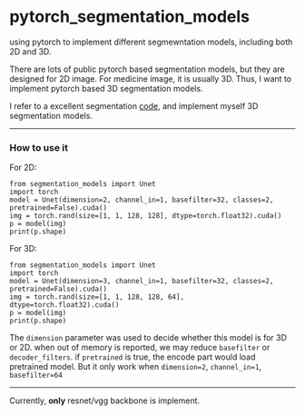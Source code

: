 # pytorch_segmentation_models
using pytorch to implement different segmewntation models, including both 2D and 3D.

There are lots of public pytorch based segmentation models, but they are designed for 2D image. For medicine image, it is usually 3D. Thus, I want to implement pytorch based 3D segmentation models.

I refer to a excellent segmentation [code](https://github.com/MrGiovanni/UNetPlusPlus/tree/master/keras/segmentation_models), and implement myself 3D segmentation models.

***
### How to use it

For 2D:

```
from segmentation_models import Unet
import torch
model = Unet(dimension=2, channel_in=1, basefilter=32, classes=2, pretrained=False).cuda()
img = torch.rand(size=[1, 1, 128, 128], dtype=torch.float32).cuda()
p = model(img)
print(p.shape)
```

For 3D:

```
from segmentation_models import Unet
import torch
model = Unet(dimension=3, channel_in=1, basefilter=32, classes=2, pretrained=False).cuda()
img = torch.rand(size=[1, 1, 128, 128, 64], dtype=torch.float32).cuda()
p = model(img)
print(p.shape)
```

The `dimension` parameter was used to decide whether this model is for 3D or 2D.
when out of memory is reported, we may reduce `basefilter` or `decoder_filters`.
if `pretrained` is true, the encode part would load pretrained model. But it only work when `dimension=2`, `channel_in=1`, `basefilter=64`

***
Currently, **only** resnet/vgg backbone is implement.
